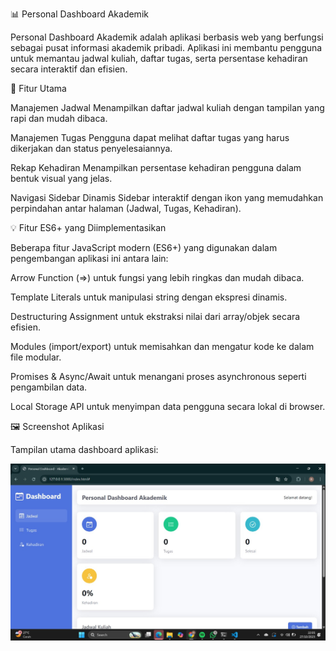 📊 Personal Dashboard Akademik

Personal Dashboard Akademik adalah aplikasi berbasis web yang berfungsi sebagai pusat informasi akademik pribadi. Aplikasi ini membantu pengguna untuk memantau jadwal kuliah, daftar tugas, serta persentase kehadiran secara interaktif dan efisien.

🚀 Fitur Utama

Manajemen Jadwal
Menampilkan daftar jadwal kuliah dengan tampilan yang rapi dan mudah dibaca.

Manajemen Tugas
Pengguna dapat melihat daftar tugas yang harus dikerjakan dan status penyelesaiannya.

Rekap Kehadiran
Menampilkan persentase kehadiran pengguna dalam bentuk visual yang jelas.

Navigasi Sidebar Dinamis
Sidebar interaktif dengan ikon yang memudahkan perpindahan antar halaman (Jadwal, Tugas, Kehadiran).

💡 Fitur ES6+ yang Diimplementasikan

Beberapa fitur JavaScript modern (ES6+) yang digunakan dalam pengembangan aplikasi ini antara lain:

Arrow Function (=>) untuk fungsi yang lebih ringkas dan mudah dibaca.

Template Literals untuk manipulasi string dengan ekspresi dinamis.

Destructuring Assignment untuk ekstraksi nilai dari array/objek secara efisien.

Modules (import/export) untuk memisahkan dan mengatur kode ke dalam file modular.

Promises & Async/Await untuk menangani proses asynchronous seperti pengambilan data.

Local Storage API untuk menyimpan data pengguna secara lokal di browser.


🖼️ Screenshot Aplikasi

Tampilan utama dashboard aplikasi:


![Dashboard Screenshot](./dashboard.jpg)
